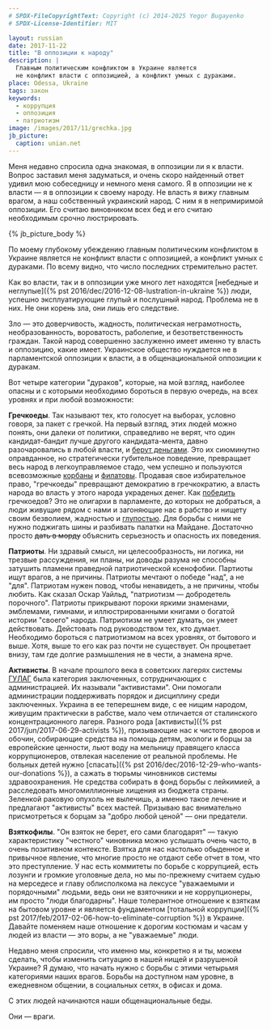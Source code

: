 ```yaml
---
# SPDX-FileCopyrightText: Copyright (c) 2014-2025 Yegor Bugayenko
# SPDX-License-Identifier: MIT

layout: russian
date: 2017-11-22
title: "В оппозиции к народу"
description: |
  Главным политическим конфликтом в Украине является
  не конфликт власти с оппозицией, а конфликт умных с дураками.
place: Odessa, Ukraine
tags: закон
keywords:
  - коррупция
  - оппозиция
  - патриотизм
image: /images/2017/11/grechka.jpg
jb_picture:
  caption: unian.net
---
```


Меня недавно спросила одна знакомая, в оппозиции ли я к власти. Вопрос
заставил меня задуматься, и очень скоро найденный ответ удивил мою собеседницу
и немного меня самого. Я в оппозиции не к власти &mdash; я в оппозиции к своему народу.
Не власть я вижу главным врагом, а наш собственный украинский народ. С ним я в непримиримой
оппозиции. Его считаю виновником всех бед и его считаю необходимым
срочно люстрировать.

<!--more-->

{% jb_picture_body %}

По моему глубокому убеждению главным политическим
конфликтом в Украине является
не конфликт власти с оппозицией, а конфликт умных с дураками. По всему видно,
что число последних стремительно растет.

Как во власти, так и в оппозиции уже много лет находятся
[небедные и неглупые]({% pst 2016/dec/2016-12-08-lustration-in-ukraine %})
люди, успешно эксплуатирующие глупый и послушный народ. Проблема
не в них. Не они корень зла, они лишь его следствие.

Зло &mdash; это доверчивость, жадность, политическая неграмотность,
необразованность, вороватость, раболепие, и безответственность
граждан. Такой народ
совершенно заслуженно имеет именно ту власть и оппозицию, какие имеет.
Украинское общество нуждается не в парламентской оппозиции к власти,
а в общенациональной оппозиции к дуракам.

Вот четыре категории "дураков", которые, на мой взгляд, наиболее опасны и с которыми
необходимо бороться в первую очередь, на всех уровнях и при любой
возможности:

**Гречкоеды**.
Так называют тех, кто голосует на выборах, условно говоря, за пакет с гречкой.
На первый взгляд, этих людей можно понять, они далеки от политики, справедливо не верят,
что один кандидат-бандит лучше другого кандидата-мента, давно разочаровались
в любой власти, и [берут деньгами](http://gordonua.com/news/politics/gordon-ya-by-voobshche-zapretil-pensioneram-golosovat-na-vyborah-194677.html).
Это их сиюминутно оправданное, но стратегически
губительное поведение, превращает весь народ в легкоуправляемое стадо, чем
успешно и пользуются всевозможные [корбаны](http://news.bigmir.net/ukraine/917206-V-Chernigove-ljudi-chut--ne-podralis--za-grechku-ot-Korbana)
и
[филатовы](http://minprom.ua/news/189499.html).
Продавая свое избирательное право, "гречкоеды" превращают демократию в гречкократию,
а власть народа во власть у этого народа украденых денег.
Как [победить](https://antikor.com.ua/articles/204291-prodaj_golos_ukrainy_kak_zastavitj_izbiratelej_ne_golosovatj_za_grechku)
гречкоедов? Это не олигархи в парламенте, до которых не добраться,
а люди живущие рядом с нами и загоняющие нас в рабство
и нищету своим безволием, жадностью и
[глупостью](http://rian.com.ua/interview/20151025/375806780.html).
Для борьбы с ними не нужно
поджигать шины и разбивать палатки на Майдане. Достаточно просто
~~дать в морду~~ объяснить серьезность и опасность их поведения.

**Патриоты**.
Ни здравый смысл, ни целесообразность, ни логика, ни трезвые рассуждения,
ни планы, ни доводы разума не способны затушить пламени праведной
патриотической ксенофобии. Партиоты ищут врагов, а не причины. Патриоты
мечтают о победе "над", а не "для". Патриотам нужен повод, чтобы ненавидеть,
а не причины, чтобы любить. Как сказал Оскар Уайльд,
"патриотизм &mdash; добродетель порочного". Патриоты прикрывают
пороки яркими знаменами, эмблемами, гимнами, и иллюстрированными
книгами о богатой истории "своего" народа. Патриотизм не умеет думать,
он умеет действовать. Дейстовать под руководством тех, кто думает.
Необходимо бороться с патриотизмом на всех уровнях, от
бытового и выше. Хотя, выше то его как раз почти не существует. Он процветает
внизу, там где долгие размышления не в чести, а знамена ярче.

**Активисты**.
В начале прошлого века в советских лагерях системы
[ГУЛАГ](https://ru.wikipedia.org/wiki/%D0%93%D0%A3%D0%9B%D0%90%D0%93)
была категория заключенных, сотрудничающих с администрацией.
Их называли "активистами". Они помогали администрации поддерживать
порядок и дисциплину среди заключенных. Украина в ее теперешнем виде, с ее
нищим народом, живущим практически в рабстве, мало чем отличается от
сталинского концентрационного лагеря. Разного рода
[активисты]({% pst 2017/jun/2017-06-29-activists %}),
призывающие нас к чистоте дворов и обочин, собирающие средства на помощь
детям, экологи и борцы за европейские ценности, льют воду на мельницу
правящего класса коррупционеров, отвлекая население от реальной проблемы.
Не больных детей нужно [спасать]({% pst 2016/dec/2016-12-29-who-wants-our-donations %}), а сажать в тюрьмы чиновников системы
здравоохранения. Не средства собирать в фонд борьбы с лейкимией,
а расследовать многомиллионные хищения из бюджета страны. Зеленкой
раковую опухоль не вылечишь, а именно такое лечение и предлагают
"активисты" всех мастей. Призываю вас внимательно присмотреться к борцам
за "добро любой ценой" &mdash; они предатели.

**Взяткофилы**.
"Он взяток не берет, его сами благодарят" &mdash; такую характеристику
"честного" чиновника можно услышать очень часто, в очень позитивном
контексте. Взятка для нас настолько обыденное и привычное явление,
что многие просто не отдают себе отчет в том, что это преступление.
У нас есть коммитеты по борьбе с коррупцией, есть лозунги и громкие
уголовные дела, но мы по-прежнему считаем судью на мерседесе
и главу облисполкома на лексусе "уважаемыми и порядочными" людьми, ведь
они не взяточники и не коррупционеры, им просто "люди благодарны".
Наше толерантное отношение к взяткам на бытовом уровне и является фундаментом
[тотальной коррупции]({% pst 2017/feb/2017-02-06-how-to-eliminate-corruption %})
в Украине. Давайте поменяем наше отношение к
дорогим костюмам и часам у людей из власти &mdash; это воры, а не "уважаемые"
люди.

Недавно меня спросили, что именно мы, конкретно я и ты, можем сделать, чтобы
изменить ситуацию в нашей нищей и разрушеной Украине? Я думаю, что начать нужно
с борьбы с этими четырьмя категориями наших врагов. Борьбы на доступном
нам уровне, в ежедневном общении, в социальных сетях, в офисах и дома.

С этих людей начинаются наши общенациональные беды.

Они &mdash; враги.
